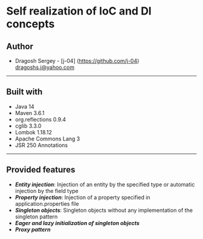 # Self realization of IoC and DI concepts  

## Author
* Dragosh Sergey - [j-04] (https://github.com/j-04)
dragoshs.j@yahoo.com

---
## Built with
* Java 14
* Maven 3.6.1
* org.reflections 0.9.4
* cglib 3.3.0
* Lombok 1.18.12
* Apache Commons Lang 3
* JSR 250 Annotations

---
## Provided features
* ***Entity injection***: 
Injection of an entity by the specified type or automatic injection by the field type
* ***Property injection***: 
Injection of a property specified in application.properties file
* ***Singleton objects***:
Singleton objects without any implementation of the singleton pattern
* ***Eager and lazy initialization of singleton objects***
* ***Proxy pattern***
